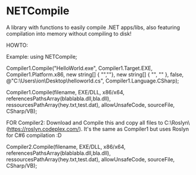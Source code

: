 # NETCompile
A library with functions to easily compile .NET apps/libs, also featuring compilation into memory without compiling to disk!

HOWTO:

Example:
using NETCompile;

 Compiler1.Compile("HelloWorld.exe", Compiler1.Target.EXE, Compiler1.Platform.x86, new string[] { "",""}, new string[] { "", "" }, false, @"C:\Users\ion\Desktop\helloworld.cs", Compiler1.Language.CSharp);
 
 Compiler1.Compile(filename, EXE/DLL, x86/x64, referencesPathsArray(blablabla.dll,bla.dll), ressourcesPathArray(hey.txt,test.dat), allowUnsafeCode, sourceFile, CSharp/VB);



FOR Compiler2: Download and Compile this and copy all files to C:\Roslyn\ (https://roslyn.codeplex.com/). It's the same as Compiler1 but uses Roslyn for C#6 compilation :D

Compiler2.Compile(filename, EXE/DLL, x86/x64, referencesPathsArray(blablabla.dll,bla.dll), ressourcesPathArray(hey.txt,test.dat), allowUnsafeCode, sourceFile, CSharp/VB);
